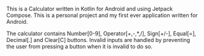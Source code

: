 This is a Calculator written in Kotlin for Android and using Jetpack Compose.  This is a personal project and my first ever application written for Android.

The calculator contains Number[0-9], Operator[+,-,*,/], Sign[+/-], Equal[=], Decimal[.] and Clear[C] buttons.  Invalid inputs are handled by preventing the user from pressing a button when it is invalid to do so.
